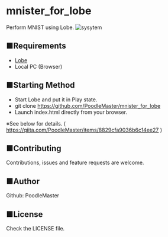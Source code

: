 # mnister_for_lobe
Perform MNIST using Lobe.
![sysytem](https://user-images.githubusercontent.com/69660581/99254285-7b3f2880-2855-11eb-8161-dc35f912e5fb.png)

## ■Requirements
- [Lobe](https://lobe.ai/)
- Local PC (Browser)

## ■Starting Method
- Start Lobe and put it in Play state.
- git clone https://github.com/PoodleMaster/mnister_for_lobe
- Launch index.html directly from your browser.

※See below for details. ( https://qiita.com/PoodleMaster/items/8829cfa9036b6c14ee27 )

## ■Contributing
Contributions, issues and feature requests are welcome.

## ■Author
Github: PoodleMaster

## ■License
Check the LICENSE file.
